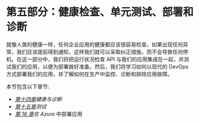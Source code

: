 # 第五部分：健康检查、单元测试、部署和诊断

就像人类的健康一样，任何企业应用的健康都应该很容易检查，如果出现任何异常，我们应该提前得到通知，这样我们就可以采取纠正措施，而不会导致任何停机。在这一部分中，我们将把运行状况检查 API 与我们的应用集成在一起，并测试我们的应用，以便为部署做好准备。然后，我们将学习如何以现代的 DevOps 方式部署我们的应用，并了解如何在生产中监控、诊断和排除应用故障。

本节包含以下章节:

*   [*第十四章*](14.html#_idTextAnchor303)*健康与诊断*
*   [*第十五章*](15.html#_idTextAnchor323)*测试*
*   [*第 16 章*](16.html#_idTextAnchor338)*在 Azure* 中部署应用